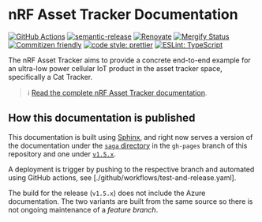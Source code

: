 # nRF Asset Tracker Documentation

[![GitHub Actions](https://github.com/NordicSemiconductor/asset-tracker-cloud-docs/workflows/Test%20and%20Release/badge.svg)](https://github.com/NordicSemiconductor/asset-tracker-cloud-docs/actions)
[![semantic-release](https://img.shields.io/badge/%20%20%F0%9F%93%A6%F0%9F%9A%80-semantic--release-e10079.svg)](https://github.com/semantic-release/semantic-release)
[![Renovate](https://img.shields.io/badge/renovate-enabled-brightgreen.svg)](https://renovatebot.com)
[![Mergify Status](https://img.shields.io/endpoint.svg?url=https://gh.mergify.io/badges/NordicSemiconductor/asset-tracker-cloud-docs)](https://mergify.io)
[![Commitizen friendly](https://img.shields.io/badge/commitizen-friendly-brightgreen.svg)](http://commitizen.github.io/cz-cli/)
[![code style: prettier](https://img.shields.io/badge/code_style-prettier-ff69b4.svg)](https://github.com/prettier/prettier/)
[![ESLint: TypeScript](https://img.shields.io/badge/ESLint-TypeScript-blue.svg)](https://github.com/typescript-eslint/typescript-eslint)

The nRF Asset Tracker aims to provide a concrete end-to-end example for an
ultra-low power cellular IoT product in the asset tracker space, specifically a
Cat Tracker.

> :information_source:
> [Read the complete nRF Asset Tracker documentation](https://nordicsemiconductor.github.io/asset-tracker-cloud-docs/).

## How this documentation is published

This documentation is built using [Sphinx](https://www.sphinx-doc.org/), and
right now serves a version of the documentation under the
[`saga` directory](https://github.com/NordicSemiconductor/asset-tracker-cloud-docs/tree/gh-pages/saga)
in the `gh-pages` branch of this repository and one under
[`v1.5.x`](https://github.com/NordicSemiconductor/asset-tracker-cloud-docs/tree/gh-pages/v1.5.x).

A deployment is trigger by pushing to the respective branch and automated using
GitHub actions, see [./github/workflows/test-and-release.yaml].

The build for the release (`v1.5.x`) does not include the Azure documentation.
The two variants are built from the same source so there is not ongoing
maintenance of a _feature branch_.
